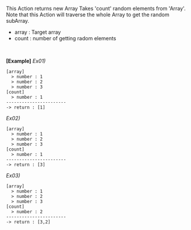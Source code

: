 This Action returns new Array Takes 'count' random elements from 'Array'.
Note that this Action will traverse the whole Array to get the random subArray.
<br/>
- array : Target array
- count : number of getting radom elements

<br/>

**[Example]**
*Ex01)*
```
[array]
  > number : 1
  > number : 2
  > number : 3
[count]
  > number : 1
-----------------------
-> return : [1]
```
*Ex02)*
```
[array]
  > number : 1
  > number : 2
  > number : 3
[count]
  > number : 1
-----------------------
-> return : [3]
```
*Ex03)*
```
[array]
  > number : 1
  > number : 2
  > number : 3
[count]
  > number : 2
-----------------------
-> return : [3,2]
```

